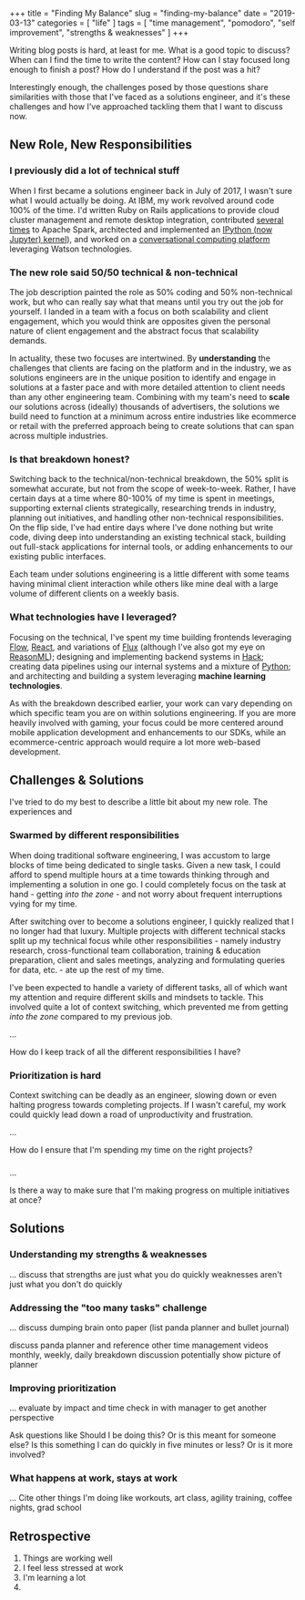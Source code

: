 +++
title = "Finding My Balance"
slug = "finding-my-balance"
date = "2019-03-13"
categories = [ "life" ]
tags = [ "time management", "pomodoro", "self improvement", "strengths & weaknesses" ]
+++

Writing blog posts is hard, at least for me. What is a good topic to discuss?
When can I find the time to write the content? How can I stay focused long
enough to finish a post? How do I understand if the post was a hit?

Interestingly enough, the challenges posed by those questions share
similarities with those that I've faced as a solutions engineer, and it's these
challenges and how I've approached tackling them that I want to discuss now.

## New Role, New Responsibilities

### I previously did a lot of technical stuff

When I first became a solutions engineer back in July of 2017, I wasn't sure
what I would actually be doing. At IBM, my work revolved around code 100% of
the time. I'd written Ruby on Rails applications to provide cloud cluster
management and remote desktop integration, contributed
[several][apache-spark-1] [times][apache-spark-2] to Apache Spark, architected
and implemented an [IPython (now Jupyter) kernel][apache-toree]), and worked on
a [conversational computing platform][conversational-computing] leveraging
Watson technologies.

### The new role said 50/50 technical & non-technical

The job description painted the role as 50% coding and 50% non-technical work,
but who can really say what that means until you try out the job for yourself.
I landed in a team with a focus on both scalability and client engagement,
which you would think are opposites given the personal nature of client
engagement and the abstract focus that scalability demands.

In actuality, these two focuses are intertwined. By __understanding__ the
challenges that clients are facing on the platform and in the industry, we as
solutions engineers are in the unique position to identify and engage in
solutions at a faster pace and with more detailed attention to client needs
than any other engineering team. Combining with my team's need to __scale__ our
solutions across (ideally) thousands of advertisers, the solutions we build
need to function at a minimum across entire industries like ecommerce or retail
with the preferred approach being to create solutions that can span across
multiple industries.

### Is that breakdown honest?

Switching back to the technical/non-technical breakdown, the 50% split is
somewhat accurate, but not from the scope of week-to-week. Rather, I have
certain days at a time where 80-100% of my time is spent in meetings,
supporting external clients strategically, researching trends in industry,
planning out initiatives, and handling other non-technical responsibilities. On
the flip side, I've had entire days where I've done nothing but write code,
diving deep into understanding an existing technical stack, building out
full-stack applications for internal tools, or adding enhancements to our
existing public interfaces.

Each team under solutions engineering is a little different with some teams
having minimal client interaction while others like mine deal with a large
volume of different clients on a weekly basis.

### What technologies have I leveraged?

Focusing on the technical, I've spent my time building frontends leveraging
[Flow][flow], [React][reactjs], and variations of [Flux][flux] (although I've
also got my eye on [ReasonML][reasonml]); designing and implementing backend
systems in [Hack][hack]; creating data pipelines using our internal systems and
a mixture of [Python][python]; and architecting and building a system
leveraging __machine learning technologies__.

As with the breakdown described earlier, your work can vary depending on which
specific team you are on within solutions engineering. If you are more heavily
involved with gaming, your focus could be more centered around mobile
application development and enhancements to our SDKs, while an
ecommerce-centric approach would require a lot more web-based development.

## Challenges & Solutions

I've tried to do my best to describe a little bit about my new role. The
experiences and

### Swarmed by different responsibilities

When doing traditional software engineering, I was accustom to large blocks of
time being dedicated to single tasks. Given a new task, I could afford to spend
multiple hours at a time towards thinking through and implementing a solution
in one go. I could completely focus on the task at hand - getting _into the
zone_ - and not worry about frequent interruptions vying for my time.

After switching over to become a solutions engineer, I quickly realized that I no
longer had that luxury. Multiple projects with different technical stacks split
up my technical focus while other responsibilities - namely industry research,
cross-functional team collaboration, training & education preparation, client
and sales meetings, analyzing and formulating queries for data, etc. - ate up
the rest of my time.

I've been expected to handle a variety of different tasks, all of which want my
attention and require different skills and mindsets to tackle. This involved
quite a lot of context switching, which prevented me from getting _into the
zone_ compared to my previous job.

...

How do I keep track of all the different responsibilities I have?

### Prioritization is hard

Context switching can be deadly as an engineer, slowing down or even halting
progress towards completing projects. If I wasn't careful, my work could
quickly lead down a road of unproductivity and frustration.

...

How do I ensure that I'm spending my time on the right projects?

###

...

Is there a way to make sure that I'm making progress on multiple initiatives at
once?


## Solutions

### Understanding my strengths & weaknesses

...
discuss that strengths are just what you do quickly
weaknesses aren't just what you don't do quickly

### Addressing the "too many tasks" challenge

...
discuss dumping brain onto paper (list panda planner and bullet journal)

discuss panda planner and reference other time management videos
monthly, weekly, daily breakdown discussion
potentially show picture of planner

### Improving prioritization

...
evaluate by impact and time
check in with manager to get another perspective

Ask questions like
Should I be doing this? Or is this meant for someone else?
Is this something I can do quickly in five minutes or less? Or is it more
involved?

### What happens at work, stays at work

...
Cite other things I'm doing like workouts, art class, agility training, coffee
nights, grad school

## Retrospective

1. Things are working well
2. I feel less stressed at work
3. I'm learning a lot
4.

[apache-toree]: https://toree.incubator.apache.org/
[conversational-computing]: https://find-stews-video-on-youtube.com/
[apache-spark-1]: https://github.com/apache/spark/commit/191d7cf2a655d032f160b9fa181730364681d0e7
[apache-spark-2]: https://github.com/apache/spark/commit/d05c9ee6e8441e54732e40de45d1d2311307908f
[smb]: https://www.gartner.com/it-glossary/smbs-small-and-midsize-businesses/
[conversational-computing]: https://www.youtube.com/watch?v=-fo_bvxxXww
[flow]: https://flow.org/
[hack]: https://hacklang.org/
[reasonml]: https://reasonml.github.io/
[reactjs]: https://reactjs.org/
[flux]: https://facebook.github.io/flux/docs/overview.html
[python]: https://www.python.org/
[inbox-zero]: https://www.youtube.com/watch?v=z9UjeTMb3Yk
[pomodoro-technique]: https://francescocirillo.com/pages/pomodoro-technique
[bullet-journal]: https://bulletjournal.com/
[panda-planner]: https://pandaplanner.com/
